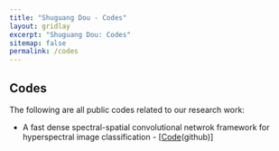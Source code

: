 ```yaml
---
title: "Shuguang Dou - Codes"
layout: gridlay
excerpt: "Shuguang Dou: Codes"
sitemap: false
permalink: /codes
---
```


## Codes

<p>The following are all public codes related to our research work:</p>

<ul>
	<li>A fast dense spectral-spatial convolutional netwrok framework for hyperspectral image classification - [<a href="https://github.com/shuguang-52/FDSSC">Code</a>(github)]</li>
	
</ul>

<p>&nbsp;</p>
